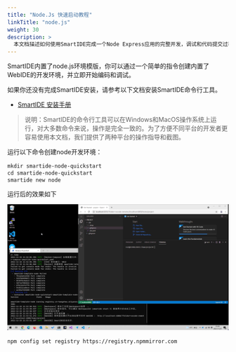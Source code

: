 ```yaml
---
title: "Node.Js 快速启动教程"
linkTitle: "node.js"
weight: 30
description: >
  本文档描述如何使用SmartIDE完成一个Node Express应用的完整开发，调试和代码提交过程。
---
```


SmartIDE内置了node.js环境模版，你可以通过一个简单的指令创建内置了WebIDE的开发环境，并立即开始编码和调试。

如果你还没有完成SmartIDE安装，请参考以下文档安装SmartIDE命令行工具。

- [SmartIDE 安装手册](/zh/docs/install)

> 说明：SmartIDE的命令行工具可以在Windows和MacOS操作系统上运行，对大多数命令来说，操作是完全一致的。为了方便不同平台的开发者更容易使用本文档，我们提供了两种平台的操作指导和截图。

运行以下命令创建node开发环境：

```shell
mkdir smartide-node-quickstart
cd smartide-node-quickstart
smartide new node
```

运行后的效果如下

![node quickstart](images/quickstart-node001.png)

```shell
npm config set registry https://registry.npmmirror.com
```